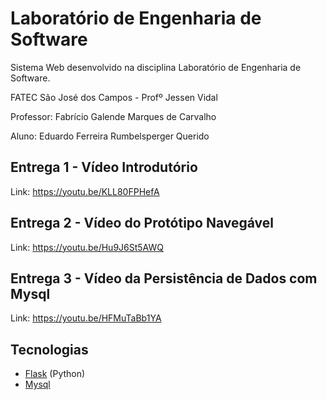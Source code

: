 # Laboratório de Engenharia de Software

Sistema Web desenvolvido na disciplina Laboratório de Engenharia de Software.

FATEC São José dos Campos - Profº Jessen Vidal

Professor: Fabrício Galende Marques de Carvalho

Aluno: Eduardo Ferreira Rumbelsperger Querido

## Entrega 1 - Vídeo Introdutório

Link: https://youtu.be/KLL80FPHefA

## Entrega 2 - Vídeo do Protótipo Navegável

Link: https://youtu.be/Hu9J6St5AWQ

## Entrega 3 - Vídeo da Persistência de Dados com Mysql

Link: https://youtu.be/HFMuTaBb1YA


## Tecnologias

* [Flask](https://flask.palletsprojects.com/en/master/) (Python)
* [Mysql](https://www.mysql.com/)